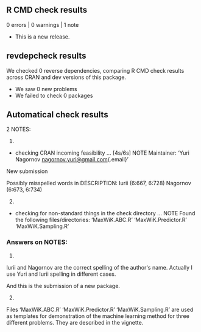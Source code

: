 ## R CMD check results

0 errors \| 0 warnings \| 1 note

-   This is a new release.

## revdepcheck results

We checked 0 reverse dependencies, comparing R CMD check results across CRAN and dev versions of this package.

-   We saw 0 new problems
-   We failed to check 0 packages

## Automatical check results

2 NOTES:

1.  

-   checking CRAN incoming feasibility ... [4s/6s] NOTE Maintainer: ‘Yuri Nagornov [nagornov.yuri\@gmail.com](mailto:nagornov.yuri@gmail.com){.email}’

New submission

Possibly misspelled words in DESCRIPTION: Iurii (6:667, 6:728) Nagornov (6:673, 6:734)

2.  

-   checking for non-standard things in the check directory ... NOTE Found the following files/directories: ‘MaxWiK.ABC.R’ ‘MaxWiK.Predictor.R’ ‘MaxWiK.Sampling.R’

### Answers on NOTES:

1.  

Iurii and Nagornov are the correct spelling of the author's name. Actually I use Yuri and Iurii spelling in different cases.

And this is the submission of a new package.

2.  

Files ‘MaxWiK.ABC.R’ ‘MaxWiK.Predictor.R’ ‘MaxWiK.Sampling.R’ are used as templates for demonstration of the machine learning method for three different problems. They are described in the vignette.

